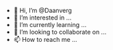 - 👋 Hi, I’m @Daanverg
- 👀 I’m interested in ...
- 🌱 I’m currently learning ...
- 💞️ I’m looking to collaborate on ...
- 📫 How to reach me ...

<!---
Daanverg/Daanverg is a ✨ special ✨ repository because its `README.md` (this file) appears on your GitHub profile.
You can click the Preview link to take a look at your changes.
--->
